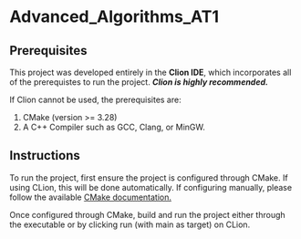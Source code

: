 # Advanced_Algorithms_AT1
 
## Prerequisites

This project was developed entirely in the **Clion IDE**, which incorporates all of the prerequistes to run the project. ***Clion is highly recommended.***

If Clion cannot be used, the prerequisites are:

1. CMake (version >= 3.28)
2. A C++ Compiler such as GCC, Clang, or MinGW.

## Instructions

To run the project, first ensure the project is configured through CMake. If using CLion, this will be done automatically. If configuring manually, please follow the available [CMake documentation.](https://cmake.org/cmake/help/latest/guide/tutorial/index.html)

Once configured through CMake, build and run the project either through the executable or by clicking run (with main as target) on CLion.
